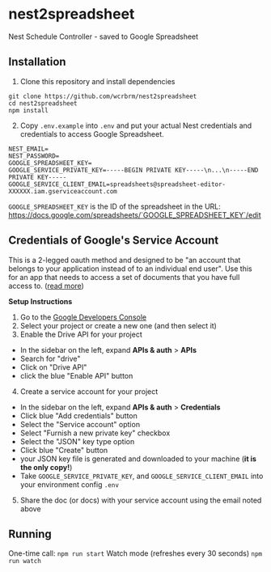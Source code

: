 # nest2spreadsheet
Nest Schedule Controller - saved to Google Spreadsheet

## Installation

1. Clone this repository and install dependencies
```
git clone https://github.com/wcrbrm/nest2spreadsheet
cd nest2spreadsheet
npm install
```
2. Copy `.env.example` into `.env` and put your actual Nest credentials and credentials to access Google Spreadsheet.
```
NEST_EMAIL=
NEST_PASSWORD=
GOOGLE_SPREADSHEET_KEY=
GOOGLE_SERVICE_PRIVATE_KEY=-----BEGIN PRIVATE KEY-----\n...\n-----END PRIVATE KEY-----
GOOGLE_SERVICE_CLIENT_EMAIL=spreadsheets@spreadsheet-editor-XXXXXX.iam.gserviceaccount.com
```

`GOOGLE_SPREADSHEET_KEY` is the ID of the spreadsheet in the URL:
https://docs.google.com/spreadsheets/`GOOGLE_SPREADSHEET_KEY`/edit


## Credentials of Google's Service Account

This is a 2-legged oauth method and designed to be "an account that belongs to your application instead of to an individual end user".
Use this for an app that needs to access a set of documents that you have full access to.
([read more](https://developers.google.com/identity/protocols/OAuth2ServiceAccount))

__Setup Instructions__

1. Go to the [Google Developers Console](https://console.developers.google.com/project)
2. Select your project or create a new one (and then select it)
3. Enable the Drive API for your project
  - In the sidebar on the left, expand __APIs & auth__ > __APIs__
  - Search for "drive"
  - Click on "Drive API"
  - click the blue "Enable API" button
4. Create a service account for your project
  - In the sidebar on the left, expand __APIs & auth__ > __Credentials__
  - Click blue "Add credentials" button
  - Select the "Service account" option
  - Select "Furnish a new private key" checkbox
  - Select the "JSON" key type option
  - Click blue "Create" button
  - your JSON key file is generated and downloaded to your machine (__it is the only copy!__)
  - Take `GOOGLE_SERVICE_PRIVATE_KEY`, and `GOOGLE_SERVICE_CLIENT_EMAIL` into your environment config `.env`
5. Share the doc (or docs) with your service account using the email noted above

## Running

One-time call: `npm run start`
Watch mode (refreshes every 30 seconds) `npm run watch`




